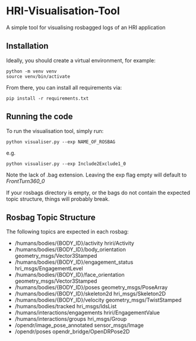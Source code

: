# HRI-Visualisation-Tool
A simple tool for visualising rosbagged logs of an HRI application

## Installation
Ideally, you should create a virtual environment, for example:
```
python -m venv venv
source venv/bin/activate
```
From there, you can install all requirements via:
```
pip install -r requirements.txt
```

## Running the code
To run the visualisation tool, simply run:
```
python visualiser.py --exp NAME_OF_ROSBAG
```
e.g.
```
python visualiser.py --exp Include2Exclude1_0
```
Note the lack of .bag extension. Leaving the exp flag empty will default to *FrontTurn360_0*

If your rosbags directory is empty, or the bags do not contain the expected topic structure, things will probably break.

## Rosbag Topic Structure
The following topics are expected in each rosbag:
*   /humans/bodies/{BODY_ID}/activity   hriri/Activity
*   /humans/bodies/{BODY_ID}/body_orientation   geometry_msgs/Vector3Stamped
*   /humans/bodies/{BODY_ID}/engagement_status  hri_msgs/EngagementLevel
*   /humans/bodies/{BODY_ID}/face_orientation   geometry_msgs/Vector3Stamped
*   /humans/bodies/{BODY_ID}/poses  geometry_msgs/PoseArray
*   /humans/bodies/{BODY_ID}/skeleton2d hri_msgs/Skeleton2D
*   /humans/bodies/{BODY_ID}/velocity   geometry_msgs/TwistStamped
*   /humans/bodies/tracked  hri_msgs/IdsList
*   /humans/interactions/engagements    hriri/EngagementValue
*   /humans/interactions/groups hri_msgs/Group
*   /opendr/image_pose_annotated    sensor_msgs/Image
*   /opendr/poses   opendr_bridge/OpenDRPose2D
